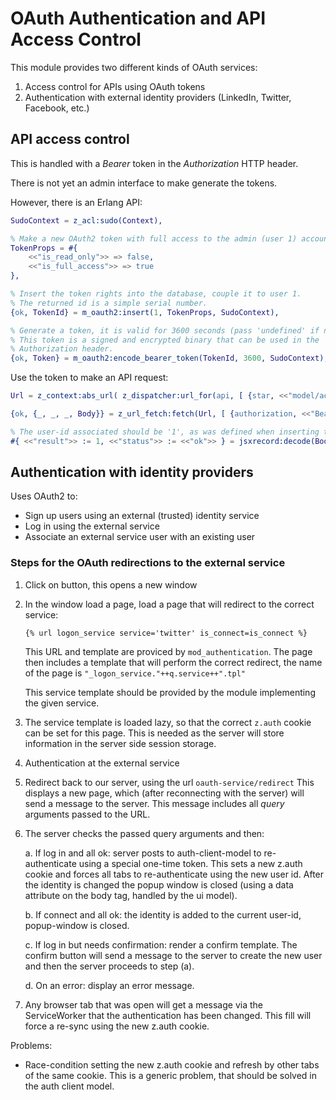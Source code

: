 OAuth Authentication and API Access Control
===========================================

This module provides two different kinds of OAuth services:

 1. Access control for APIs using OAuth tokens
 2. Authentication with external identity providers (LinkedIn, Twitter, Facebook, etc.)


## API access control

This is handled with a _Bearer_ token in the _Authorization_ HTTP header.

There is not yet an admin interface to make generate the tokens.

However, there is an Erlang API:

```erlang
SudoContext = z_acl:sudo(Context),

% Make a new OAuth2 token with full access to the admin (user 1) account
TokenProps = #{
    <<"is_read_only">> => false,
    <<"is_full_access">> => true
},

% Insert the token rights into the database, couple it to user 1.
% The returned id is a simple serial number.
{ok, TokenId} = m_oauth2:insert(1, TokenProps, SudoContext),

% Generate a token, it is valid for 3600 seconds (pass 'undefined' if no expiration).
% This token is a signed and encrypted binary that can be used in the
% Authorization header.
{ok, Token} = m_oauth2:encode_bearer_token(TokenId, 3600, SudoContext),
```

Use the token to make an API request:

```erlang
Url = z_context:abs_url( z_dispatcher:url_for(api, [ {star, <<"model/acl/get/user">> } ], Context), Context),

{ok, {_, _, _, Body}} = z_url_fetch:fetch(Url, [ {authorization, <<"Bearer ", Token/binary>>} ]),

% The user-id associated should be '1', as was defined when inserting the token.
#{ <<"result">> := 1, <<"status">> := <<"ok">> } = jsxrecord:decode(Body),
```


## Authentication with identity providers

Uses OAuth2 to:

 * Sign up users using an external (trusted) identity service
 * Log in using the external service
 * Associate an external service user with an existing user


### Steps for the OAuth redirections to the external service

 1. Click on button, this opens a new window
 2. In the window load a page, load a page that will redirect to the correct service:

    `{% url logon_service service='twitter' is_connect=is_connect %}`

    This URL and template are proviced by `mod_authentication`.
    The page then includes a template that will perform the correct redirect, the
    name of the page is `"_logon_service."++q.service++".tpl"`

    This service template should be provided by the module implementing the given service.
 3. The service template is loaded lazy, so that the correct `z.auth` cookie can be set
    for this page. This is needed as the server will store information in the server
    side session storage.
 4. Authentication at the external service
 5. Redirect back to our server, using the url `oauth-service/redirect`
    This displays a new page, which (after reconnecting with the server) will send a message
    to the server. This message includes all _query_ arguments passed to the URL.
 6. The server checks the passed query arguments and then:

    a. If log in and all ok: server posts to auth-client-model to re-authenticate
       using a special one-time token. This sets a new z.auth cookie and forces all tabs
       to re-authenticate using the new user id. After the identity is changed the popup
       window is closed (using a data attribute on the body tag, handled by the ui model).

    b. If connect and all ok: the identity is added to the current user-id, popup-window is closed.

    c. If log in but needs confirmation: render a confirm template. The confirm button will
       send a message to the server to create the new user and then the server proceeds to
       step (a).

    d. On an error: display an error message.

 7. Any browser tab that was open will get a message via the ServiceWorker that the authentication
    has been changed. This fill will force a re-sync using the new z.auth cookie.

Problems:

 * Race-condition setting the new z.auth cookie and refresh by other tabs of the same cookie.
   This is a generic problem, that should be solved in the auth client model.

